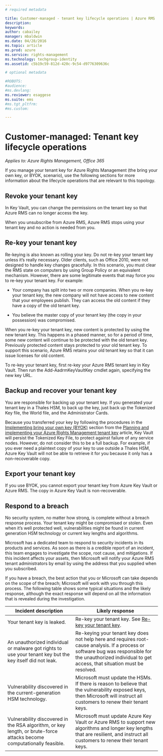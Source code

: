 ```yaml
---
# required metadata

title: Customer-managed - tenant key lifecycle operations | Azure RMS
description:
keywords:
author: cabailey
manager: mbaldwin
ms.date: 04/28/2016
ms.topic: article
ms.prod: azure
ms.service: rights-management
ms.technology: techgroup-identity
ms.assetid: c5b19c59-812d-420c-9c54-d9776309636c

# optional metadata

#ROBOTS:
#audience:
#ms.devlang:
ms.reviewer: esaggese
ms.suite: ems
#ms.tgt_pltfrm:
#ms.custom:

---
```



# Customer-managed: Tenant key lifecycle operations

*Applies to: Azure Rights Management, Office 365*

If you manage your tenant key for Azure Rights Management (the bring your own key, or BYOK, scenario), use the following sections for more information about the lifecycle operations that are relevant to this topology.

## Revoke your tenant key
In Key Vault, you can change the permissions on the tenant key so that Azure RMS can no longer access the key.

When you unsubscribe from Azure RMS, Azure RMS stops using your tenant key and no action is needed from you.


## Re-key your tenant key
Re-keying is also known as rolling your key. Do not re-key your tenant key unless it’s really necessary. Older clients, such as Office 2010, were not designed to handle key changes gracefully. In this scenario, you must clear the RMS state on computers by using Group Policy or an equivalent mechanism. However, there are some legitimate events that may force you to re-key your tenant key. For example:

-   Your company has split into two or more companies. When you re-key your tenant key, the new company will not have access to new content that your employees publish. They can access the old content if they have a copy of the old tenant key.

-   You believe the master copy of your tenant key (the copy in your possession) was compromised.

When you re-key your tenant key, new content is protected by using the new tenant key. This happens in a phased manner, so for a period of time, some new content will continue to be protected with the old tenant key. Previously protected content stays protected to your old tenant key. To support this scenario, Azure RMS retains your old tenant key so that it can issue licenses for old content.

To re-key your tenant key, first re-key your Azure RMS tenant key in Key Vault. Then run the Add-AadrmKeyVaultKey cmdlet again, specifying the new key URL.

## Backup and recover your tenant key
You are responsible for backing up your tenant key. If you generated your tenant key in a Thales HSM, to back up the key, just back up the Tokenized Key file, the World file, and the Administrator Cards.

Because you transferred your key by following the procedures in the [Implementing bring your own key (BYOK)](../plan-design/plan-implement-tenant-key.md#implementing-your-azure-rights-management-tenant-key) section from the [Planning and implementing your Azure Rights Management tenant key](../plan-design/plan-implement-tenant-key.md) article, Key Vault will persist the Tokenized Key File, to protect against failure of any service nodes. However, do not consider this to be a full backup. For example, if you ever need a plaintext copy of your key to use outside a Thales HSM, Azure Key Vault will not be able to retrieve it for you because it only has a non-recoverable copy.

## Export your tenant key
If you use BYOK, you cannot export your tenant key from Azure Key Vault or Azure RMS. The copy in Azure Key Vault is non-recoverable. 

## Respond to a breach
No security system, no matter how strong, is complete without a breach response process. Your tenant key might be compromised or stolen. Even when it’s well protected well, vulnerabilities might be found in current generation HSM technology or current key lengths and algorithms.

Microsoft has a dedicated team to respond to security incidents in its products and services. As soon as there is a credible report of an incident, this team engages to investigate the scope, root cause, and mitigations. If this incident affects your assets, then Microsoft will notify your Azure RMS tenant administrators by email by using the address that you supplied when you subscribed.

If you have a breach, the best action that you or Microsoft can take  depends on the scope of the breach; Microsoft will work with you through this process. The following table shows some typical situations and the likely response, although the exact response will depend on all the information that is revealed during the investigation.

|Incident description|Likely response|
|------------------------|-------------------|
|Your tenant key is leaked.|Re-key your tenant key. See [Re-key your tenant key](#re-key-your-tenant-key).|
|An unauthorized individual or malware got rights to use your tenant key but the key itself did not leak.|Re-keying your tenant key does not help here and requires root-cause analysis. If a process or software bug was responsible for the unauthorized individual to get access, that situation must be resolved.|
|Vulnerability discovered in the current-generation HSM technology.|Microsoft must update the HSMs. If there is reason to believe that the vulnerability exposed keys, then Microsoft will instruct all customers to renew their tenant keys.|
|Vulnerability discovered in the RSA algorithm, or key length, or brute-force attacks become computationally feasible.|Microsoft must update Azure Key Vault or Azure RMS to support new algorithms and longer key lengths that are resilient, and instruct all customers to renew their tenant keys.|


